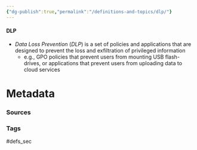 ```yaml
---
{"dg-publish":true,"permalink":"/definitions-and-topics/dlp/"}
---
```


#### DLP
- *Data Loss Prevention* (*DLP*) is a set of policies and applications that are designed to prevent the loss and exfiltration of privileged information
	- e.g., GPO policies that prevent users from mounting USB flash-drives, or applications that prevent users from uploading data to cloud services






# Metadata

### Sources


### Tags
#defs_sec 